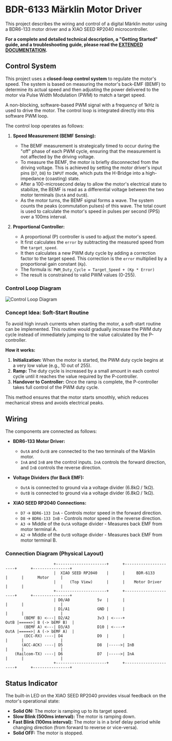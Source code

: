 # BDR-6133 Märklin Motor Driver

This project describes the wiring and control of a digital Märklin motor using a BDR6-133 motor driver and a XIAO SEED RP2040 microcontroller.

**For a complete and detailed technical description, a "Getting Started" guide, and a troubleshooting guide, please read the [EXTENDED DOCUMENTATION](DOCUMENTATION.md).**

## Control System

This project uses a **closed-loop control system** to regulate the motor's speed. The system is based on measuring the motor's back-EMF (BEMF) to determine its actual speed and then adjusting the power delivered to the motor via Pulse Width Modulation (PWM) to match a target speed.

A non-blocking, software-based PWM signal with a frequency of 1kHz is used to drive the motor. The control loop is integrated directly into this software PWM loop.

The control loop operates as follows:

1.  **Speed Measurement (BEMF Sensing):**
    *   The BEMF measurement is strategically timed to occur during the "off" phase of each PWM cycle, ensuring that the measurement is not affected by the driving voltage.
    *   To measure the BEMF, the motor is briefly disconnected from the driving voltage. This is achieved by setting the motor driver's input pins (`D7`, `D8`) to `INPUT` mode, which puts the H-Bridge into a high-impedance (coasting) state.
    *   After a 100-microsecond delay to allow the motor's electrical state to stabilize, the BEMF is read as a differential voltage between the two motor terminals (`OutA` and `OutB`).
    *   As the motor turns, the BEMF signal forms a wave. The system counts the peaks (commutation pulses) of this wave. The total count is used to calculate the motor's speed in pulses per second (PPS) over a 100ms interval.

2.  **Proportional Controller:**
    *   A proportional (P) controller is used to adjust the motor's speed.
    *   It first calculates the `error` by subtracting the measured speed from the `target_speed`.
    *   It then calculates a new PWM duty cycle by adding a correction factor to the target speed. This correction is the `error` multiplied by a proportional gain constant (`Kp`).
    *   The formula is: `PWM_Duty_Cycle = Target_Speed + (Kp * Error)`
    *   The result is constrained to valid PWM values (0-255).

### Control Loop Diagram

![Control Loop Diagram](http://www.plantuml.com/plantuml/proxy?src=https://raw.githubusercontent.com/chatelao/xDuinoRails_RP2040-BDR6133-Tester/main/docs/control_loop.puml)

### Concept Idea: Soft-Start Routine

To avoid high inrush currents when starting the motor, a soft-start routine can be implemented. This routine would gradually increase the PWM duty cycle instead of immediately jumping to the value calculated by the P-controller.

**How it works:**

1.  **Initialization:** When the motor is started, the PWM duty cycle begins at a very low value (e.g., 10 out of 255).
2.  **Ramp:** The duty cycle is increased by a small amount in each control cycle until it reaches the value required by the P-controller.
3.  **Handover to Controller:** Once the ramp is complete, the P-controller takes full control of the PWM duty cycle.

This method ensures that the motor starts smoothly, which reduces mechanical stress and avoids electrical peaks.

## Wiring

The components are connected as follows:

*   **BDR6-133 Motor Driver:**
    *   `OutA` and `OutB` are connected to the two terminals of the Märklin motor.
    *   `InA` and `InB` are the control inputs. `InA` controls the forward direction, and `InB` controls the reverse direction.

*   **Voltage Dividers (for Back EMF):**
    *   `OutA` is connected to ground via a voltage divider (6.8kΩ / 1kΩ).
    *   `OutB` is connected to ground via a voltage divider (6.8kΩ / 1kΩ).

*   **XIAO SEED RP2040 Connections:**
    *   `D7` -> `BDR6-133 InA` - Controls motor speed in the forward direction.
    *   `D8` -> `BDR6-133 InB` - Controls motor speed in the reverse direction.
    *   `A3` -> Middle of the `OutA` voltage divider - Measures back EMF from motor terminal A.
    *   `A2` -> Middle of the `OutB` voltage divider - Measures back EMF from motor terminal B.

### Connection Diagram (Physical Layout)

```
                     +----------------------+      +----------------------+      +----------------+
                     |  XIAO SEED RP2040    |      |     BDR-6133         |      |      Motor     |
                     |      (Top View)      |      |    Motor Driver      |      |                |
                     +----------------------+      +----------------------+      +----------------+
                     | D0/A0            5v  |      |                      |      |                |
                     | D1/A1            GND |      |                      |      |                |
        (BEMF B) <---| D2/A2            3v3 | <----+                 OutB |=====>| B (-> bEMF B)  |
        (BEMF A) <---| D3/A3            D10 | <----+                 OutA |=====>| A (-> bEMF A)  |
        (DCC-RX) ----| D4               D9  |      |                      |      |                |
       (ACC-ACK) ----| D5               D8  |----->| InB                  |      |                |
    (Railcom-TX) ----| D6               D7  |----->| InA                  |      |                |
                     +----------------------+      +----------------------+      +----------------+
```

## Status Indicator

The built-in LED on the XIAO SEED RP2040 provides visual feedback on the motor's operational state:

*   **Solid ON:** The motor is ramping up to its target speed.
*   **Slow Blink (500ms interval):** The motor is ramping down.
*   **Fast Blink (100ms interval):** The motor is in a brief delay period while changing direction (from forward to reverse or vice-versa).
*   **Solid OFF:** The motor is stopped.
